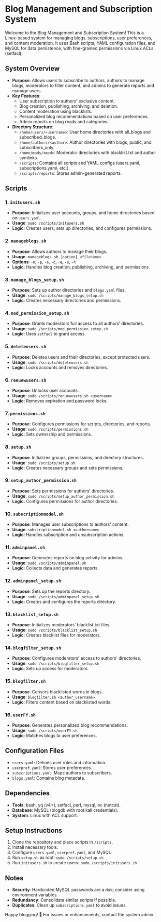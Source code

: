 # Blog Management and Subscription System

Welcome to the Blog Management and Subscription System! This is a Linux-based system for managing blogs, subscriptions, user preferences, and content moderation. It uses Bash scripts, YAML configuration files, and MySQL for data persistence, with fine-grained permissions via Linux ACLs (setfacl).

## System Overview

- **Purpose**: Allows users to subscribe to authors, authors to manage blogs, moderators to filter content, and admins to generate reports and manage users.
- **Key Features**:
  - User subscription to authors' exclusive content.
  - Blog creation, publishing, archiving, and deletion.
  - Content moderation using blacklists.
  - Personalized blog recommendations based on user preferences.
  - Admin reports on blog reads and categories.
- **Directory Structure**:
  - `/home/users/<username>`: User home directories with all_blogs and subscribed_blogs.
  - `/home/authors/<author>`: Author directories with blogs, public, and subscribers_only.
  - `/home/mods/<mod>`: Moderator directories with blacklist.txt and author symlinks.
  - `/scripts`: Contains all scripts and YAML configs (users.yaml, subscriptions.yaml, etc.).
  - `/scripts/reports`: Stores admin-generated reports.

## Scripts

### 1. `initusers.sh`
- **Purpose**: Initializes user accounts, groups, and home directories based on `users.yaml`.
- **Usage**: `sudo /scripts/initusers.sh`
- **Logic**: Creates users, sets up directories, and configures permissions.

### 2. `manageblogs.sh`
- **Purpose**: Allows authors to manage their blogs.
- **Usage**: `manageblogs.sh [option] <filename>`
- **Options**: `-n`, `-p`, `-a`, `-d`, `-e`, `-s`, `-h`
- **Logic**: Handles blog creation, publishing, archiving, and permissions.

### 3. `manage_blogs_setup.sh`
- **Purpose**: Sets up author directories and `blogs.yaml` files.
- **Usage**: `sudo /scripts/manage_blogs_setup.sh`
- **Logic**: Creates necessary directories and permissions.

### 4. `mod_permission_setup.sh`
- **Purpose**: Grants moderators full access to all authors' directories.
- **Usage**: `sudo /scripts/mod_permission_setup.sh`
- **Logic**: Uses `setfacl` to grant access.

### 5. `deleteusers.sh`
- **Purpose**: Deletes users and their directories, except protected users.
- **Usage**: `sudo /scripts/deleteusers.sh`
- **Logic**: Locks accounts and removes directories.

### 6. `renuewusers.sh`
- **Purpose**: Unlocks user accounts.
- **Usage**: `sudo /scripts/renuewusers.sh <username>`
- **Logic**: Removes expiration and password locks.

### 7. `permissions.sh`
- **Purpose**: Configures permissions for scripts, directories, and reports.
- **Usage**: `sudo /scripts/permissions.sh`
- **Logic**: Sets ownership and permissions.

### 8. `setup.sh`
- **Purpose**: Initializes groups, permissions, and directory structures.
- **Usage**: `sudo /scripts/setup.sh`
- **Logic**: Creates necessary groups and sets permissions.

### 9. `setup_author_permission.sh`
- **Purpose**: Sets permissions for authors' directories.
- **Usage**: `sudo /scripts/setup_author_permission.sh`
- **Logic**: Configures permissions for author directories.

### 10. `subscriptionmodel.sh`
- **Purpose**: Manages user subscriptions to authors' content.
- **Usage**: `subscriptionmodel.sh <authorname>`
- **Logic**: Handles subscription and unsubscription actions.

### 11. `adminpanel.sh`
- **Purpose**: Generates reports on blog activity for admins.
- **Usage**: `sudo /scripts/adminpanel.sh`
- **Logic**: Collects data and generates reports.

### 12. `adminpanel_setup.sh`
- **Purpose**: Sets up the reports directory.
- **Usage**: `sudo /scripts/adminpanel_setup.sh`
- **Logic**: Creates and configures the reports directory.

### 13. `blacklist_setup.sh`
- **Purpose**: Initializes moderators' blacklist.txt files.
- **Usage**: `sudo /scripts/blacklist_setup.sh`
- **Logic**: Creates blacklist files for moderators.

### 14. `blogfilter_setup.sh`
- **Purpose**: Configures moderators' access to authors' directories.
- **Usage**: `sudo /scripts/blogfilter_setup.sh`
- **Logic**: Sets up access for moderators.

### 15. `blogfilter.sh`
- **Purpose**: Censors blacklisted words in blogs.
- **Usage**: `blogfilter.sh <author_username>`
- **Logic**: Filters content based on blacklisted words.

### 16. `userFY.sh`
- **Purpose**: Generates personalized blog recommendations.
- **Usage**: `sudo /scripts/userFY.sh`
- **Logic**: Matches blogs to user preferences.

## Configuration Files
- `users.yaml`: Defines user roles and information.
- `userpref.yaml`: Stores user preferences.
- `subscriptions.yaml`: Maps authors to subscribers.
- `blogs.yaml`: Contains blog metadata.

## Dependencies
- **Tools**: bash, yq (v4+), setfacl, perl, mysql, nc (netcat).
- **Database**: MySQL (blogdb with root:kali credentials).
- **System**: Linux with ACL support.

## Setup Instructions
1. Clone the repository and place scripts in `/scripts`.
2. Install necessary tools.
3. Configure `users.yaml`, `userpref.yaml`, and MySQL.
4. Run `setup.sh` as root: `sudo /scripts/setup.sh`
5. Run `initusers.sh` to create users: `sudo /scripts/initusers.sh`

## Notes
- **Security**: Hardcoded MySQL passwords are a risk; consider using environment variables.
- **Redundancy**: Consolidate similar scripts if possible.
- **Duplicates**: Clean up `subscriptions.yaml` to avoid issues.

Happy blogging! 🚀 For issues or enhancements, contact the system admin.
